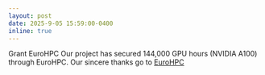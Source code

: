```yaml
---
layout: post
date: 2025-9-05 15:59:00-0400
inline: true
---
```


<span class="badge-flag" data-conf="funding">Grant EuroHPC</span>  Our project has secured 144,000 GPU hours (NVIDIA A100) through EuroHPC. Our sincere thanks go to [EuroHPC](https://www.eurohpc-ju.europa.eu/index_en)